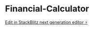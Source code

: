 # Financial-Calculator

[Edit in StackBlitz next generation editor ⚡️](https://stackblitz.com/~/github.com/gupendrak/Financial-Calculator)